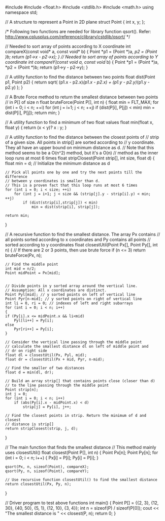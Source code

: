 #include <iostream> 
#include <float.h> 
#include <stdlib.h> 
#include <math.h> 
using namespace std; 

// A structure to represent a Point in 2D plane 
struct Point 
{ 
	int x, y; 
}; 


/* Following two functions are needed for library function qsort(). 
Refer: http://www.cplusplus.com/reference/clibrary/cstdlib/qsort/ */

// Needed to sort array of points according to X coordinate 
int compareX(const void* a, const void* b) 
{ 
	Point *p1 = (Point *)a, *p2 = (Point *)b; 
	return (p1->x - p2->x); 
} 
// Needed to sort array of points according to Y coordinate 
int compareY(const void* a, const void* b) 
{ 
	Point *p1 = (Point *)a, *p2 = (Point *)b; 
	return (p1->y - p2->y); 
} 

// A utility function to find the distance between two points 
float dist(Point p1, Point p2) 
{ 
	return sqrt( (p1.x - p2.x)*(p1.x - p2.x) + 
				(p1.y - p2.y)*(p1.y - p2.y) 
			); 
} 

// A Brute Force method to return the smallest distance between two points 
// in P[] of size n 
float bruteForce(Point P[], int n) 
{ 
	float min = FLT_MAX; 
	for (int i = 0; i < n; ++i) 
		for (int j = i+1; j < n; ++j) 
			if (dist(P[i], P[j]) < min) 
				min = dist(P[i], P[j]); 
	return min; 
} 

// A utility function to find a minimum of two float values 
float min(float x, float y) 
{ 
	return (x < y)? x : y; 
} 


// A utility function to find the distance between the closest points of 
// strip of a given size. All points in strip[] are sorted according to 
// y coordinate. They all have an upper bound on minimum distance as d. 
// Note that this method seems to be a O(n^2) method, but it's a O(n) 
// method as the inner loop runs at most 6 times 
float stripClosest(Point strip[], int size, float d) 
{ 
	float min = d; // Initialize the minimum distance as d 

	// Pick all points one by one and try the next points till the difference 
	// between y coordinates is smaller than d. 
	// This is a proven fact that this loop runs at most 6 times 
	for (int i = 0; i < size; ++i) 
		for (int j = i+1; j < size && (strip[j].y - strip[i].y) < min; ++j) 
			if (dist(strip[i],strip[j]) < min) 
				min = dist(strip[i], strip[j]); 

	return min; 
} 

// A recursive function to find the smallest distance. The array Px contains 
// all points sorted according to x coordinates and Py contains all points 
// sorted according to y coordinates 
float closestUtil(Point Px[], Point Py[], int n) 
{ 
	// If there are 2 or 3 points, then use brute force 
	if (n <= 3) 
		return bruteForce(Px, n); 

	// Find the middle point 
	int mid = n/2; 
	Point midPoint = Px[mid]; 


	// Divide points in y sorted array around the vertical line. 
	// Assumption: All x coordinates are distinct. 
	Point Pyl[mid]; // y sorted points on left of vertical line 
	Point Pyr[n-mid]; // y sorted points on right of vertical line 
	int li = 0, ri = 0; // indexes of left and right subarrays 
	for (int i = 0; i < n; i++) 
	{ 
	if (Py[i].x <= midPoint.x && li<mid) 
		Pyl[li++] = Py[i]; 
	else
		Pyr[ri++] = Py[i]; 
	} 

	// Consider the vertical line passing through the middle point 
	// calculate the smallest distance dl on left of middle point and 
	// dr on right side 
	float dl = closestUtil(Px, Pyl, mid); 
	float dr = closestUtil(Px + mid, Pyr, n-mid); 

	// Find the smaller of two distances 
	float d = min(dl, dr); 

	// Build an array strip[] that contains points close (closer than d) 
	// to the line passing through the middle point 
	Point strip[n]; 
	int j = 0; 
	for (int i = 0; i < n; i++) 
		if (abs(Py[i].x - midPoint.x) < d) 
			strip[j] = Py[i], j++; 

	// Find the closest points in strip. Return the minimum of d and closest 
	// distance is strip[] 
	return stripClosest(strip, j, d); 
} 

// The main function that finds the smallest distance 
// This method mainly uses closestUtil() 
float closest(Point P[], int n) 
{ 
	Point Px[n]; 
	Point Py[n]; 
	for (int i = 0; i < n; i++) 
	{ 
		Px[i] = P[i]; 
		Py[i] = P[i]; 
	} 

	qsort(Px, n, sizeof(Point), compareX); 
	qsort(Py, n, sizeof(Point), compareY); 

	// Use recursive function closestUtil() to find the smallest distance 
	return closestUtil(Px, Py, n); 
} 

// Driver program to test above functions 
int main() 
{ 
	Point P[] = {{2, 3}, {12, 30}, {40, 50}, {5, 1}, {12, 10}, {3, 4}}; 
	int n = sizeof(P) / sizeof(P[0]); 
	cout << "The smallest distance is " << closest(P, n); 
	return 0; 
}

